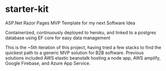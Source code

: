 # starter-kit
ASP.Net Razor Pages MVP Template for my next Software Idea

Containerized, continuously deployed to heroku, and linked to a postgres database using EF core for easy data management

This is the ~5th iteration of this project, having tried a few stacks to find the quickest path to a generic MVP solution for B2B software. Previous solutions included AWS elastic beanstalk hosting a node app, AWS amplify, Google Firebase, and Azure App Service.
